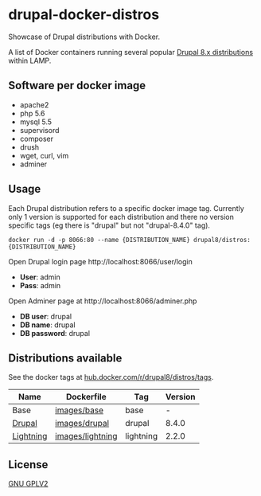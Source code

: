 # drupal-docker-distros
Showcase of Drupal distributions with Docker.

A list of Docker containers running several popular [Drupal 8.x distributions](https://www.drupal.org/project/project_distribution) within LAMP.

## Software per docker image
- apache2
- php 5.6
- mysql 5.5
- supervisord
- composer
- drush
- wget, curl, vim
- adminer

## Usage

Each Drupal distribution refers to a specific docker image tag.
Currently only 1 version is supported for each distribution and there no
version specific tags (eg there is "drupal" but not "drupal-8.4.0" tag).

```
docker run -d -p 8066:80 --name {DISTRIBUTION_NAME} drupal8/distros:{DISTRIBUTION_NAME}
```

Open Drupal login page http://localhost:8066/user/login

- **User**: admin
- **Pass**: admin

Open Adminer page at http://localhost:8066/adminer.php

- **DB user**: drupal
- **DB name**: drupal
- **DB password**: drupal

## Distributions available

See the docker tags at [hub.docker.com/r/drupal8/distros/tags](https://hub.docker.com/r/drupal8/distros/tags/).

| Name | Dockerfile | Tag | Version |
|---   |---         |---  |      ---|
| Base | [images/base](https://github.com/theodorosploumis/drupal-docker-distros/blob/master/images/base/Dockerfile/) | base | - |
| [Drupal](https://www.drupal.org/project/drupal) | [images/drupal](https://github.com/theodorosploumis/drupal-docker-distros/blob/master/images/drupal/Dockerfile/) | drupal | 8.4.0 |
| [Lightning](https://www.drupal.org/project/lightning) | [images/lightning](https://github.com/theodorosploumis/drupal-docker-distros/blob/master/images/lightning/Dockerfile/) | lightning | 2.2.0 |

## License

[GNU GPLV2](LICENSE)
